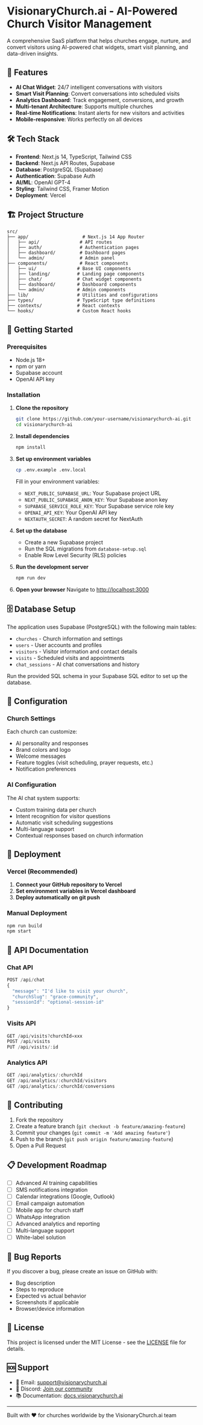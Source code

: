 # VisionaryChurch.ai - AI-Powered Church Visitor Management

A comprehensive SaaS platform that helps churches engage, nurture, and convert visitors using AI-powered chat widgets, smart visit planning, and data-driven insights.

## 🚀 Features

- **AI Chat Widget**: 24/7 intelligent conversations with visitors
- **Smart Visit Planning**: Convert conversations into scheduled visits
- **Analytics Dashboard**: Track engagement, conversions, and growth
- **Multi-tenant Architecture**: Supports multiple churches
- **Real-time Notifications**: Instant alerts for new visitors and activities
- **Mobile-responsive**: Works perfectly on all devices

## 🛠 Tech Stack

- **Frontend**: Next.js 14, TypeScript, Tailwind CSS
- **Backend**: Next.js API Routes, Supabase
- **Database**: PostgreSQL (Supabase)
- **Authentication**: Supabase Auth
- **AI/ML**: OpenAI GPT-4
- **Styling**: Tailwind CSS, Framer Motion
- **Deployment**: Vercel

## 🏗 Project Structure

```
src/
├── app/                    # Next.js 14 App Router
│   ├── api/               # API routes
│   ├── auth/              # Authentication pages
│   ├── dashboard/         # Dashboard pages
│   └── admin/             # Admin panel
├── components/            # React components
│   ├── ui/               # Base UI components
│   ├── landing/          # Landing page components
│   ├── chat/             # Chat widget components
│   ├── dashboard/        # Dashboard components
│   └── admin/            # Admin components
├── lib/                  # Utilities and configurations
├── types/                # TypeScript type definitions
├── contexts/             # React contexts
└── hooks/                # Custom React hooks
```

## 🚀 Getting Started

### Prerequisites

- Node.js 18+ 
- npm or yarn
- Supabase account
- OpenAI API key

### Installation

1. **Clone the repository**
   ```bash
   git clone https://github.com/your-username/visionarychurch-ai.git
   cd visionarychurch-ai
   ```

2. **Install dependencies**
   ```bash
   npm install
   ```

3. **Set up environment variables**
   ```bash
   cp .env.example .env.local
   ```
   
   Fill in your environment variables:
   - `NEXT_PUBLIC_SUPABASE_URL`: Your Supabase project URL
   - `NEXT_PUBLIC_SUPABASE_ANON_KEY`: Your Supabase anon key
   - `SUPABASE_SERVICE_ROLE_KEY`: Your Supabase service role key
   - `OPENAI_API_KEY`: Your OpenAI API key
   - `NEXTAUTH_SECRET`: A random secret for NextAuth

4. **Set up the database**
   - Create a new Supabase project
   - Run the SQL migrations from `database-setup.sql`
   - Enable Row Level Security (RLS) policies

5. **Run the development server**
   ```bash
   npm run dev
   ```

6. **Open your browser**
   Navigate to [http://localhost:3000](http://localhost:3000)

## 🗄 Database Setup

The application uses Supabase (PostgreSQL) with the following main tables:

- `churches` - Church information and settings
- `users` - User accounts and profiles  
- `visitors` - Visitor information and contact details
- `visits` - Scheduled visits and appointments
- `chat_sessions` - AI chat conversations and history

Run the provided SQL schema in your Supabase SQL editor to set up the database.

## 🔧 Configuration

### Church Settings

Each church can customize:
- AI personality and responses
- Brand colors and logo
- Welcome messages
- Feature toggles (visit scheduling, prayer requests, etc.)
- Notification preferences

### AI Configuration

The AI chat system supports:
- Custom training data per church
- Intent recognition for visitor questions
- Automatic visit scheduling suggestions
- Multi-language support
- Contextual responses based on church information

## 🚀 Deployment

### Vercel (Recommended)

1. **Connect your GitHub repository to Vercel**
2. **Set environment variables in Vercel dashboard**
3. **Deploy automatically on git push**

### Manual Deployment

```bash
npm run build
npm start
```

## 📱 API Documentation

### Chat API

```typescript
POST /api/chat
{
  "message": "I'd like to visit your church",
  "churchSlug": "grace-community", 
  "sessionId": "optional-session-id"
}
```

### Visits API

```typescript
GET /api/visits?churchId=xxx
POST /api/visits
PUT /api/visits/:id
```

### Analytics API

```typescript
GET /api/analytics/:churchId
GET /api/analytics/:churchId/visitors
GET /api/analytics/:churchId/conversions
```

## 🤝 Contributing

1. Fork the repository
2. Create a feature branch (`git checkout -b feature/amazing-feature`)
3. Commit your changes (`git commit -m 'Add amazing feature'`)
4. Push to the branch (`git push origin feature/amazing-feature`)
5. Open a Pull Request

## 📋 Development Roadmap

- [ ] Advanced AI training capabilities
- [ ] SMS notifications integration
- [ ] Calendar integrations (Google, Outlook)
- [ ] Email campaign automation
- [ ] Mobile app for church staff
- [ ] WhatsApp integration
- [ ] Advanced analytics and reporting
- [ ] Multi-language support
- [ ] White-label solution

## 🐛 Bug Reports

If you discover a bug, please create an issue on GitHub with:
- Bug description
- Steps to reproduce
- Expected vs actual behavior
- Screenshots if applicable
- Browser/device information

## 📄 License

This project is licensed under the MIT License - see the [LICENSE](LICENSE) file for details.

## 🆘 Support

- 📧 Email: support@visionarychurch.ai
- 💬 Discord: [Join our community](https://discord.gg/visionarychurch)
- 📚 Documentation: [docs.visionarychurch.ai](https://docs.visionarychurch.ai)

---

Built with ❤️ for churches worldwide by the VisionaryChurch.ai team